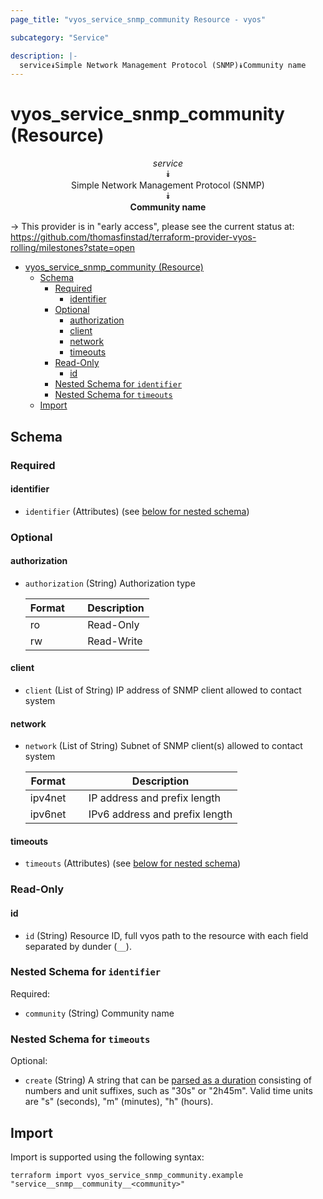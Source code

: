 ```yaml
---
page_title: "vyos_service_snmp_community Resource - vyos"

subcategory: "Service"

description: |-
  service⯯Simple Network Management Protocol (SNMP)⯯Community name
---
```


# vyos_service_snmp_community (Resource)
<center>


*service*  
⯯  
Simple Network Management Protocol (SNMP)  
⯯  
**Community name**


</center>

-> This provider is in "early access", please see the current status at: https://github.com/thomasfinstad/terraform-provider-vyos-rolling/milestones?state=open

<!--TOC-->

- [vyos_service_snmp_community (Resource)](#vyos_service_snmp_community-resource)
  - [Schema](#schema)
    - [Required](#required)
      - [identifier](#identifier)
    - [Optional](#optional)
      - [authorization](#authorization)
      - [client](#client)
      - [network](#network)
      - [timeouts](#timeouts)
    - [Read-Only](#read-only)
      - [id](#id)
    - [Nested Schema for `identifier`](#nested-schema-for-identifier)
    - [Nested Schema for `timeouts`](#nested-schema-for-timeouts)
  - [Import](#import)

<!--TOC-->

<!-- schema generated by tfplugindocs -->
## Schema

### Required

#### identifier
- `identifier` (Attributes) (see [below for nested schema](#nestedatt--identifier))

### Optional

#### authorization
- `authorization` (String) Authorization type

    |  Format  &emsp;|  Description  |
    |----------|---------------|
    |  ro      &emsp;|  Read-Only    |
    |  rw      &emsp;|  Read-Write   |
#### client
- `client` (List of String) IP address of SNMP client allowed to contact system
#### network
- `network` (List of String) Subnet of SNMP client(s) allowed to contact system

    |  Format   &emsp;|  Description                     |
    |-----------|----------------------------------|
    |  ipv4net  &emsp;|  IP address and prefix length    |
    |  ipv6net  &emsp;|  IPv6 address and prefix length  |
#### timeouts
- `timeouts` (Attributes) (see [below for nested schema](#nestedatt--timeouts))

### Read-Only

#### id
- `id` (String) Resource ID, full vyos path to the resource with each field separated by dunder (`__`).

<a id="nestedatt--identifier"></a>
### Nested Schema for `identifier`

Required:

- `community` (String) Community name


<a id="nestedatt--timeouts"></a>
### Nested Schema for `timeouts`

Optional:

- `create` (String) A string that can be [parsed as a duration](https://pkg.go.dev/time#ParseDuration) consisting of numbers and unit suffixes, such as &#34;30s&#34; or &#34;2h45m&#34;. Valid time units are &#34;s&#34; (seconds), &#34;m&#34; (minutes), &#34;h&#34; (hours).

## Import

Import is supported using the following syntax:

```shell
terraform import vyos_service_snmp_community.example "service__snmp__community__<community>"
```
